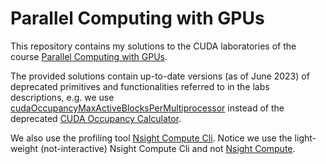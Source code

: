 # Parallel Computing with GPUs

This repository contains my solutions to the CUDA laboratories of the course [Parallel Computing with GPUs](http://paulrichmond.shef.ac.uk/teaching/COM4521/).

The provided solutions contain up-to-date versions (as of June 2023) of deprecated primitives and functionalities referred to in the labs descriptions, e.g. we use [cudaOccupancyMaxActiveBlocksPerMultiprocessor](https://docs.nvidia.com/cuda/cuda-runtime-api/group__CUDART__HIGHLEVEL.html#group__CUDART__HIGHLEVEL_1g5a5d67a3c907371559ba692195e8a38c) instead of the deprecated [CUDA Occupancy Calculator](https://docs.nvidia.com/cuda/cuda-occupancy-calculator/).

We also use the profiling tool [Nsight Compute Cli](https://docs.nvidia.com/nsight-compute/NsightComputeCli/index.html). Notice we use the light-weight (not-interactive) Nsight Compute Cli and not [Nsight Compute](https://docs.nvidia.com/nsight-compute/NsightCompute/index.html).
